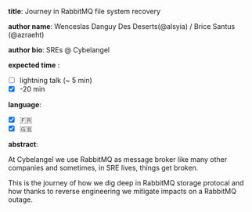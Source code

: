 __title__: Journey in RabbitMQ file system recovery

__author name__: Wenceslas Danguy Des Deserts(@alsyia) / Brice Santus (@azraeht)
<!-- your preferred name (can be Twitter handling too.) -->

__author bio__: SREs @ Cybelangel
<!-- optional, a few words about you -->

__expected time__ :

- [ ] lightning talk (~ 5 min)
- [x] -20 min

__language__:

- [x] :fr:
- [x] :uk:

__abstract__:
<!-- in a few lines, content of your talk -->
At Cybelangel we use RabbitMQ as message broker like many other companies and sometimes, in SRE lives, things get broken.

This is the journey of how we dig deep in RabbitMQ storage protocal and how thanks to reverse engineering we mitigate impacts on a RabbitMQ outage.
